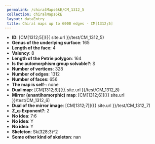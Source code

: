 ```yaml
--- 
 permalink: /chiralMaps6kE/CM_1312_5 
 collection: chiralMaps6kE
 layout: dataEntry
 title: Chiral maps up to 6000 edges - CM[1312;5]
---
```


- **ID**: [CM[1312;5]]({{ site.url }}/test/CM_1312_5)
- **Genus of the underlying surface**: 165
- **Length of the face**: 4
- **Valency**: 8
- **Length of the Petrie polygon**: 164
- **Is the automorphism group solvable?**: S
- **Number of vertices**: 328
- **Number of edges**: 1312
- **Number of faces**: 656
- **The map is self-**: none
- **Dual map**: [CM[1312;8]]({{ site.url }}/test/CM_1312_8)
- **Mirror (enantihomorphic) map**: [CM[1312;6]]({{ site.url }}/test/CM_1312_6)
- **Dual of the mirror image**: [CM[1312;7]]({{ site.url }}/test/CM_1312_7)
- **Z_q-Exponent?**: 2
- **No idea**:  7:6
- **No idea**: Y
- **No idea**: Y
- **Skeleton**: Sk(328;3)^2
- **Some other kind of skeleton**: nan
